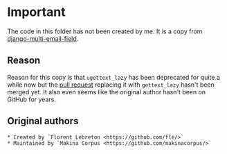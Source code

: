 # Important

The code in this folder has not been created by me. It is a copy
from [django-multi-email-field](https://github.com/fle/django-multi-email-field).

## Reason

Reason for this copy is that `ugettext_lazy` has been deprecated for quite a while now but
the [pull request](https://github.com/fle/django-multi-email-field/pull/20) replacing it with `gettext_lazy` hasn't been
merged yet. It also even seems like the original author hasn't been on GitHub for years.

## Original authors

    * Created by `Florent Lebreton <https://github.com/fle/>`
    * Maintained by `Makina Corpus <https://github.com/makinacorpus/>`
